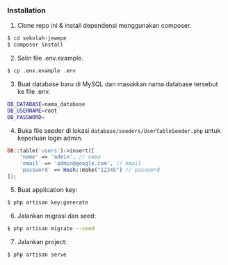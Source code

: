 ### Installation

1. Clone repo ini & install dependensi menggunakan composer.

```sh
$ cd sekolah-jewepe
$ composer install
```

2. Salin file .env.example.

```sh
$ cp .env.example .env
```

3. Buat database baru di MySQL dan masukkan nama database tersebut ke file .env.

```sh
DB_DATABASE=nama_database
DB_USERNAME=root
DB_PASSWORD=
```

4. Buka file seeder di lokasi `database/seeders/UserTableSeeder.php` untuk keperluan login admin.

```php
DB::table('users')->insert([
    'name' => 'admin', // nama
    'email' => 'admin@google.com', // email
    'password' => Hash::make("12345") // password
]);
```

5. Buat application key:

```sh
$ php artisan key:generate
```

6. Jalankan migrasi dan seed:

```sh
$ php artisan migrate --seed
```

7. Jalankan project:

```sh
$ php artisan serve
```
